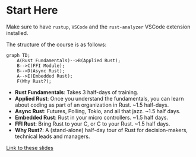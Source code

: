 # Start Here

Make sure to have `rustup`, `VSCode` and the `rust-analyzer` VSCode extension installed.

The structure of the course is as follows:

```mermaid
graph TD;
    A(Rust Fundamentals)-->B(Applied Rust);
    B-->C(FFI Module);
    B-->D(Async Rust);
    A-->E(Embedded Rust);
    F(Why Rust?);
```

* **Rust Fundamentals**: Takes 3 half-days of training.
* **Applied Rust**: Once you understand the fundamentals, you can learn about coding as part of an organization in Rust. ~1.5 half-days.
* **Async Rust**: Futures, Polling, Tokio, and all that jazz. ~1.5 half days.
* **Embedded Rust**: Rust in your micro controllers. ~1.5 half days.
* **FFI Rust**: Bring Rust to your C, or C to your Rust. ~1.5 half days.
* **Why Rust?**: A (stand-alone) half-day tour of Rust for decision-makers, technical leads and managers.

[Link to these slides](./start_here-slides.html)

